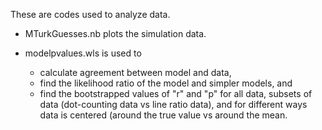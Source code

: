 These are codes used to analyze data. 

- MTurkGuesses.nb plots the simulation data. 

- modelpvalues.wls is used to 
  - calculate agreement between model and data, 
  - find the likelihood ratio of the model and simpler models, and 
  - find the bootstrapped values of "r" and "p" for all data, subsets of data (dot-counting data vs line ratio data), and for different ways data is centered (around the true value vs around the mean.
